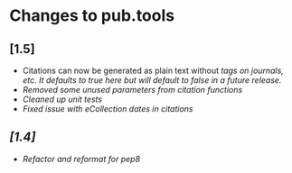 # Changes to pub.tools

## [1.5]
- Citations can now be generated as plain text without <i> tags on journals, etc. It defaults to true
here but will default to false in a future release.
- Removed some unused parameters from citation functions
- Cleaned up unit tests
- Fixed issue with eCollection dates in citations

## [1.4]
- Refactor and reformat for pep8